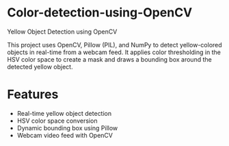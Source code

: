 # Color-detection-using-OpenCV

Yellow Object Detection using OpenCV

This project uses OpenCV, Pillow (PIL), and NumPy to detect yellow-colored objects in real-time from a webcam feed. It applies color thresholding in the HSV color space to create a mask and draws a bounding box around the detected yellow object.

# Features

- Real-time yellow object detection
- HSV color space conversion
- Dynamic bounding box using Pillow
- Webcam video feed with OpenCV

